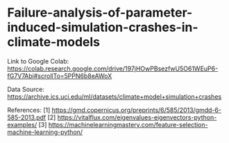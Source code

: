 # Failure-analysis-of-parameter-induced-simulation-crashes-in-climate-models

Link to Google Colab: https://colab.research.google.com/drive/197jHOwPBsezfwU5O61WEuP6-fG7V7Abi#scrollTo=5PPN6b8eAWoX

Data Source: https://archive.ics.uci.edu/ml/datasets/climate+model+simulation+crashes

References:
[1] https://gmd.copernicus.org/preprints/6/585/2013/gmdd-6-585-2013.pdf
[2] https://vitalflux.com/eigenvalues-eigenvectors-python-examples/
[3] https://machinelearningmastery.com/feature-selection-machine-learning-python/
